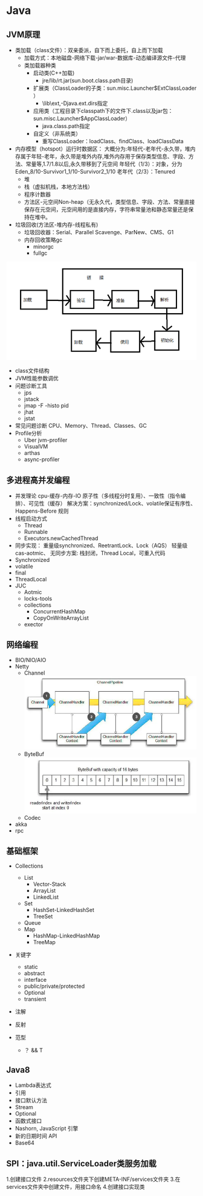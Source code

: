 # Java

## JVM原理
- 类加载（class文件）：双亲委派，自下而上委托，自上而下加载
  - 加载方式：本地磁盘-网络下载-jar/war-数据库-动态编译源文件-代理
  - 类加载器种类
    - 启动类(C++加载)
      - jre/lib/rt.jar(sun.boot.class.path目录)
    - 扩展类（ClassLoader的子类：sun.misc.Launcher$ExtClassLoader ）
      - \lib\ext,-Djava.ext.dirs指定
    - 应用类（工程目录下classpath下的文件下.class以及jar包：sun.misc.Launcher$AppClassLoader）
      - java.class.path指定
    - 自定义（非系统类）
      - 重写ClassLoader：loadClass、findClass、loadClassData
- 内存模型（hotspot）运行时数据区：
    大概分为:年轻代-老年代-永久带，堆内存属于年轻-老年，永久带是堆外内存,堆外内存用于保存类型信息、字段、方法、常量等,1.7/1.8以后,永久带移到了元空间
    年轻代（1/3）：对象，分为Eden_8/10-Survivor1_1/10-Survivor2_1/10
    老年代（2/3）：Tenured
  - 堆
  - 栈（虚拟机栈，本地方法栈）
  - 程序计数器
  - 方法区-元空间Non-heap（无永久代，类型信息、字段、方法、常量直接保存在元空间，元空间用的是直接内存，字符串常量池和静态常量还是保持在堆中。
- 垃圾回收(方法区-堆内存-线程私有)
    - 垃圾回收器：Serial、Parallel Scavenge、ParNew、CMS、G1
    - 内存回收策略gc
      - minorgc
      - fullgc

![image](image.png)
- class文件结构
- JVM性能参数调优
- 问题诊断工具
    - jps
    - jstack
    - jmap -F -histo pid
    - jhat
    - jstat
- 常见问题诊断
  CPU、Memory、Thread、Classes、GC
- Profile分析
  - Uber jvm-profiler
  - VisualVM
  - arthas
  - async-profiler
## 多进程高并发编程
- 并发理论
cpu-缓存-内存-IO
 原子性（多线程分时复用）、一致性（指令编排）、可见性（缓存）
 解决方案：synchronized/Lock、volatile保证有序性、Happens-Before 规则
- 线程启动方式
    - Thread
    - Runnable
    - Executors.newCachedThread
- 同步实现：
重量级synchronized、ReetrantLock、Lock（AQS）
轻量级cas-aotmic、
无同步方案: 栈封闭，Thread Local，可重入代码
- Synchronized
- volatile
- final
- ThreadLocal
- JUC
    - Aotmic
    - locks-tools
    - collections
        - ConcurrentHashMap
        - CopyOnWriteArrayList
    - exector


## 网络编程
* BIO/NIO/AIO
* Netty
  * Channel
  ![img.png](img.png)
  * ByteBuf
  ![img_1.png](img_1.png)
  * Codec
* akka
* rpc


## 基础框架

- Collections
    - List
        - Vector-Stack
        - ArrayList
        - LinkedList
    - Set
        - HashSet-LinkedHashSet
        - TreeSet
    - Queue
    - Map
        - HashMap-LinkedHashMap
        - TreeMap

- 关键字
    - static
    - abstract
    - interface
    - public/private/protected
    - Optional
    - transient

- 注解

- 反射

- 范型
    - ？ && T

## Java8
- Lambda表达式
- 引用
- 接口默认方法
- Stream
- Optional
- 函数式接口
- Nashorn, JavaScript 引擎
- 新的日期时间 API
- Base64
## SPI：java.util.ServiceLoader类服务加载
1.创建接口文件
2.resources文件夹下创建META-INF/services文件夹
3.在services文件夹中创建文件，用接口命名
4.创建接口实现类








